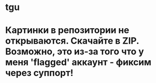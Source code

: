 # tgu
# Картинки в репозитории не открываются. Скачайте в ZIP. Возможно, это из-за того что у меня 'flagged' аккаунт - фиксим через суппорт!
